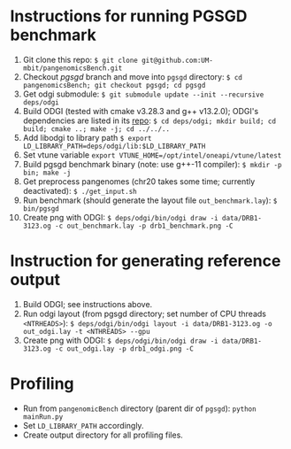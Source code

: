 # Instructions for running PGSGD benchmark

1. Git clone this repo: `$ git clone git@github.com:UM-mbit/pangenomicsBench.git`
2. Checkout *pgsgd* branch and move into `pgsgd` directory: `$ cd pangenomicsBench; git checkout pgsgd; cd pgsgd`
3. Get odgi submodule: `$ git submodule update --init --recursive deps/odgi`
4. Build ODGI (tested with cmake v3.28.3 and g++ v13.2.0); ODGI's dependencies are listed in its [repo](https://github.com/pangenome/odgi?tab=readme-ov-file#building-from-source): `$ cd deps/odgi; mkdir build; cd build; cmake ..; make -j; cd ../../..`
5. Add libodgi to library path `$ export LD_LIBRARY_PATH=deps/odgi/lib:$LD_LIBRARY_PATH`
5. Set vtune variable `export VTUNE_HOME=/opt/intel/oneapi/vtune/latest`
6. Build pgsgd benchmark binary (note: use g++-11 compiler): `$ mkdir -p bin; make -j`
7. Get preprocess pangenomes (chr20 takes some time; currently deactivated): `$ ./get_input.sh`
8. Run benchmark (should generate the layout file `out_benchmark.lay`): `$ bin/pgsgd`
9. Create png with ODGI: `$ deps/odgi/bin/odgi draw -i data/DRB1-3123.og -c out_benchmark.lay -p drb1_benchmark.png -C`


# Instruction for generating reference output

1. Build ODGI; see instructions above.
2. Run odgi layout (from pgsgd directory; set number of CPU threads `<NTRHEADS>`): `$ deps/odgi/bin/odgi layout -i data/DRB1-3123.og -o out_odgi.lay -t <NTHREADS> --gpu`
9. Create png with ODGI: `$ deps/odgi/bin/odgi draw -i data/DRB1-3123.og -c out_odgi.lay -p drb1_odgi.png -C`


# Profiling

* Run from `pangenomicBench` directory (parent dir of `pgsgd`): `python mainRun.py`
* Set `LD_LIBRARY_PATH` accordingly.
* Create output directory for all profiling files.
